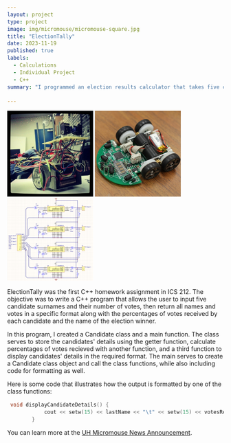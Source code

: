 ```yaml
---
layout: project
type: project
image: img/micromouse/micromouse-square.jpg
title: "ElectionTally"
date: 2023-11-19
published: true
labels:
  - Calculations
  - Individual Project
  - C++
summary: "I programmed an election results calculator that takes five candidates and their number of votes for an ICS 212 homework assignment."

---
```


<div class="text-center p-4">
  <img width="200px" src="../img/micromouse/micromouse-robot.png" class="img-thumbnail" >
  <img width="200px" src="../img/micromouse/micromouse-robot-2.jpg" class="img-thumbnail" >
  <img width="200px" src="../img/micromouse/micromouse-circuit.png" class="img-thumbnail" >
</div>

ElectionTally was the first C++ homework assignment in ICS 212. The objective was to write a C++ program that allows the user to input five candidate surnames and their number of votes, then return all names and votes in a specific format along with the percentages of votes received by each candidate and the name of the election winner.

In this program, I created a Candidate class and a main function. The class serves to store the candidates' details using the getter function, calculate percentages of votes recieved with another function, and a third function to display candidates' details in the required format. The main serves to create a Candidate class object and call the class functions, while also including code for formatting as well.

Here is some code that illustrates how the output is formatted by one of the class functions:

```cpp
 void displayCandidateDetails() {
            cout << setw(15) << lastName << "\t" << setw(15) << votesReceived << "\t" << setw(10) << fixed << setprecision(0) << percentage << "%" << endl;
        }
```

You can learn more at the [UH Micromouse News Announcement](https://manoa.hawaii.edu/news/article.php?aId=2857).
